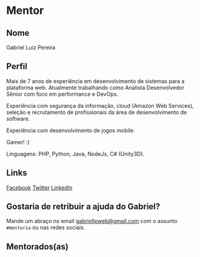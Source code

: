 # Mentor

## Nome

Gabriel Luiz Pereira

## Perfil

Mais de 7 anos de experiência em desenvolvimento de sistemas para a plataforma web. 
Atualmente trabalhando como Analista Desenvolvedor Sênior com foco em performance e DevOps.

Experiência com segurança da informação, cloud (Amazon Web Services), seleção e recrutamento de profissionais da área de desenvolvimento de software.

Experiência com desenvolvimento de jogos mobile.

Gamer! :)

Linguagens: PHP, Python, Java, NodeJs, C# (Unity3D).



## Links

[Facebook](https://www.facebook.com/gluiz2)
[Twitter](https://twitter.com/gabriellpweb)
[LinkedIn](https://www.linkedin.com/in/gabriel-pereira-29273492)

## Gostaria de retribuir a ajuda do Gabriel?

Mande um abraço no email gabriellpweb@gmail.com com o assunto `#mentoria` ou nas redes sociais.

## Mentorados(as)